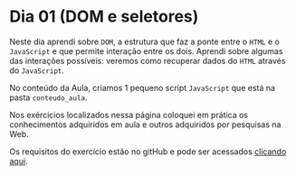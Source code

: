 # Dia 01 (DOM e seletores)

Neste dia aprendi sobre `DOM`, a estrutura que faz a ponte entre o `HTML` e o `JavaScript` e que permite interação entre os dois. Aprendi sobre algumas das interações possíveis: veremos como recuperar dados do `HTML` através do `JavaScript`.

No conteúdo da Aula, criamos 1 pequeno script `JavaScript` que está na pasta `conteudo_aula`.

Nos exércicios localizados nessa página coloquei em prática os conhecimentos adquiridos em aula e outros adquiridos por pesquisas na Web.

Os requisitos do exercício estão no gitHub e pode ser acessados [clicando aqui](https://github.com/tryber/sd-031-a-exercise-dom-manipulation/tree/gui-fernandes-exercise-dom-manipulation).